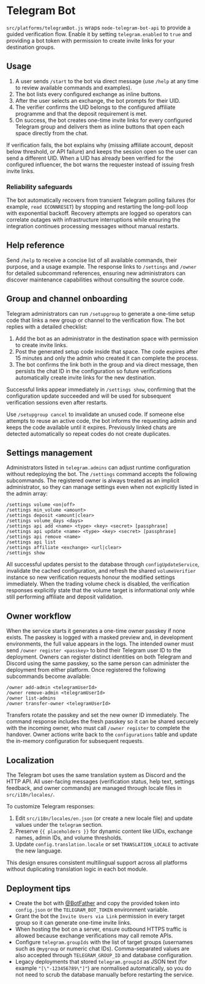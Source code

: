 # Telegram Bot

`src/platforms/telegramBot.js` wraps `node-telegram-bot-api` to provide a guided verification flow. Enable it by setting
`telegram.enabled` to `true` and providing a bot token with permission to create invite links for your destination groups.

## Usage

1. A user sends `/start` to the bot via direct message (use `/help` at any time to review available commands and examples).
2. The bot lists every configured exchange as inline buttons.
3. After the user selects an exchange, the bot prompts for their UID.
4. The verifier confirms the UID belongs to the configured affiliate programme and that the deposit requirement is met.
5. On success, the bot creates one-time invite links for every configured Telegram group and delivers them as inline buttons
   that open each space directly from the chat.

If verification fails, the bot explains why (missing affiliate account, deposit below threshold, or API failure) and keeps
the session open so the user can send a different UID. When a UID has already been verified for the configured influencer,
the bot warns the requester instead of issuing fresh invite links.

### Reliability safeguards

The bot automatically recovers from transient Telegram polling failures (for example, `read ECONNRESET`) by stopping and
restarting the long-poll loop with exponential backoff. Recovery attempts are logged so operators can correlate outages
with infrastructure interruptions while ensuring the integration continues processing messages without manual restarts.

## Help reference

Send `/help` to receive a concise list of all available commands, their purpose, and a usage example. The response links to
`/settings` and `/owner` for detailed subcommand references, ensuring new administrators can discover maintenance
capabilities without consulting the source code.

## Group and channel onboarding

Telegram administrators can run `/setupgroup` to generate a one-time setup code that links a new group or channel to the
verification flow. The bot replies with a detailed checklist:

1. Add the bot as an administrator in the destination space with permission to create invite links.
2. Post the generated setup code inside that space. The code expires after 15 minutes and only the admin who created it can
   complete the process.
3. The bot confirms the link both in the group and via direct message, then persists the chat ID in the configuration so
   future verifications automatically create invite links for the new destination.

Successful links appear immediately in `/settings show`, confirming that the configuration update succeeded and will be
used for subsequent verification sessions even after restarts.

Use `/setupgroup cancel` to invalidate an unused code. If someone else attempts to reuse an active code, the bot informs the
requesting admin and keeps the code available until it expires. Previously linked chats are detected automatically so repeat
codes do not create duplicates.

## Settings management

Administrators listed in `telegram.admins` can adjust runtime configuration without redeploying the bot. The `/settings`
command accepts the following subcommands. The registered owner is always treated as an implicit administrator, so they can
manage settings even when not explicitly listed in the admin array:

```text
/settings volume <on|off>
/settings min_volume <amount>
/settings deposit <amount|clear>
/settings volume_days <days>
/settings api add <name> <type> <key> <secret> [passphrase]
/settings api update <name> <type> <key> <secret> [passphrase]
/settings api remove <name>
/settings api list
/settings affiliate <exchange> <url|clear>
/settings show
```

All successful updates persist to the database through `configUpdateService`, invalidate the cached configuration, and
refresh the shared `volumeVerifier` instance so new verification requests honour the modified settings immediately. When
the trading volume check is disabled, the verification responses explicitly state that the volume target is informational
only while still performing affiliate and deposit validation.

## Owner workflow

When the service starts it generates a one-time owner passkey if none exists. The passkey is logged with a masked preview
and, in development environments, the full value appears in the logs. The intended owner must send `/owner register <passkey>`
to bind their Telegram user ID to the deployment. Owners can register distinct identities on both Telegram and Discord
using the same passkey, so the same person can administer the deployment from either platform. Once registered the
following subcommands become available:

```text
/owner add-admin <telegramUserId>
/owner remove-admin <telegramUserId>
/owner list-admins
/owner transfer-owner <telegramUserId>
```

Transfers rotate the passkey and set the new owner ID immediately. The command response includes the fresh passkey so it
can be shared securely with the incoming owner, who must call `/owner register` to complete the handover. Owner actions
write back to the `configurations` table and update the in-memory configuration for subsequent requests.

## Localization

The Telegram bot uses the same translation system as Discord and the HTTP API. All user-facing messages (verification status, help text, settings feedback, and owner commands) are managed through locale files in `src/i18n/locales/`.

To customize Telegram responses:

1. Edit `src/i18n/locales/en.json` (or create a new locale file) and update values under the `telegram` section.
2. Preserve `{{ placeholders }}` for dynamic content like UIDs, exchange names, admin IDs, and volume thresholds.
3. Update `config.translation.locale` or set `TRANSLATION_LOCALE` to activate the new language.

This design ensures consistent multilingual support across all platforms without duplicating translation logic in each bot module.

## Deployment tips

- Create the bot with [@BotFather](https://t.me/botfather) and copy the provided token into `config.json` or the
  `TELEGRAM_BOT_TOKEN` environment variable.
- Grant the bot the `Invite Users via Link` permission in every target group so it can generate one-time invite links.
- When hosting the bot on a server, ensure outbound HTTPS traffic is allowed because exchange verifications may call
  remote APIs.
- Configure `telegram.groupIds` with the list of target groups (usernames such as `@mygroup` or numeric chat IDs).
  Comma-separated values are also accepted through `TELEGRAM_GROUP_ID` and database configuration.
- Legacy deployments that stored `telegram.groupId` as JSON text (for example `"[\"-123456789\"]"`) are normalised
  automatically, so you do not need to scrub the database manually before restarting the service.
